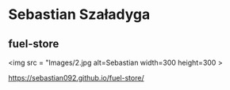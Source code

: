 # Sebastian Szaładyga

## fuel-store

<img src = "Images/2.jpg alt=Sebastian  width=300 height=300 >

https://sebastian092.github.io/fuel-store/



